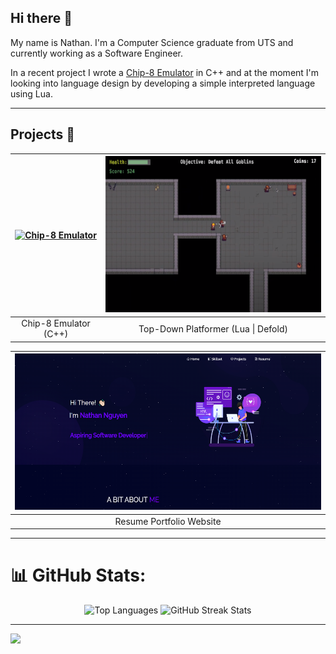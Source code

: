## Hi there 👋

My name is Nathan. I'm a Computer Science graduate from UTS and currently working as a Software Engineer.

In a recent project I wrote a [Chip-8 Emulator](https://github.com/NathanTNguyen/chip-8-emulator) in C++ and at the moment I'm looking into language design by developing a simple interpreted language using Lua.

---
## Projects 🚀

<div align="center">

| <a href="https://github.com/NathanTNguyen/chip-8-emulator" target="_blank"><img src="https://github.com/user-attachments/assets/ddfc7ea8-a6b6-48f0-8077-dee1d7552a65" alt="Chip-8 Emulator" height="250" /></a> | <a href="https://github.com/NathanTNguyen/DefoldGameProject" target="_blank"><img src="https://github.com/NathanTNguyen/DefoldGameProject/blob/103b53e116396e176c32904319f7cf0ee175c116/screenshots/2.PNG?raw=true" alt="Top-Down Platformer" height="250" /></a> |
|:---:|:---:|
| Chip-8 Emulator (C++) | Top-Down Platformer (Lua &#124; Defold) |

</div>

<div align="center">

| <a href="https://github.com/NathanTNguyen/resume-portfolio-website" target="_blank"><img src="https://github.com/NathanTNguyen/resume-portfolio-website/blob/dbd14520bbef11e118c1c2ee5488446b0fec8c97/src/assets/projects/website.PNG?raw=true" alt="Resume Portfolio Website" height="250" /></a> |
|:---:|
| Resume Portfolio Website |

</div>


---

# 📊 GitHub Stats:
<p align="center">
  <img src="https://github-readme-stats.vercel.app/api/top-langs/?username=nathantnguyen&theme=dark&hide_border=true&include_all_commits=true&count_private=true&layout=compact" alt="Top Languages" height="200"/>
  <img src="https://github-readme-streak-stats.herokuapp.com/?user=nathantnguyen&theme=dark&hide_border=true" alt="GitHub Streak Stats" height="200"/>
</p>

---

[![](https://visitcount.itsvg.in/api?id=nathantnguyen&icon=0&color=0)](https://visitcount.itsvg.in)


<!-- Proudly created with GPRM ( https://gprm.itsvg.in ) -->

<!--
**NathanTNguyen/NathanTNguyen** is a ✨ _special_ ✨ repository because its `README.md` (this file) appears on your GitHub profile.

Here are some ideas to get you started:

- 🔭 I’m currently working on ...
- 🌱 I’m currently learning ...
- 👯 I’m looking to collaborate on ...
- 🤔 I’m looking for help with ...
- 💬 Ask me about ...
- 📫 How to reach me: ...
- 😄 Pronouns: ...
- ⚡ Fun fact: ...
-->
